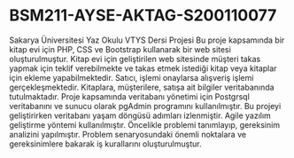 # BSM211-AYSE-AKTAG-S200110077
Sakarya Üniversitesi Yaz Okulu VTYS Dersi Projesi
Bu proje kapsamında bir kitap evi için PHP, CSS ve Bootstrap kullanarak bir web sitesi oluşturulmuştur. Kitap evi için geliştirilen web sitesinde müşteri takas yapmak için teklif verebilmekte ve takas etmek istediği kitap veya kitaplar için ekleme yapabilmektedir. Satıcı, işlemi onaylarsa alışveriş işlemi gerçekleşmektedir. Kitaplara, müşterilere, satışa ait bilgiler veritabanında tutulmaktadır. Proje kapsamında veritabanı yönetimi için Postgrsql veritabanını ve sunucu olarak pgAdmin programını kullanılmıştır.
Bu projeyi geliştirirken veritabanı yaşam döngüsü adımları izlenmiştir. Agile yazılım geliştirme yöntemi kullanılmıştır. Öncelikle problemi tanımlayıp, gereksinim analizini yapılmıştır. Problem senaryosundaki önemli noktalara ve gereksinimlere bakarak iş kurallarını oluşturulmuştur.

